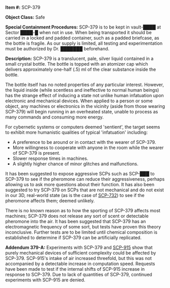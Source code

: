 **Item #:** SCP-379

**Object Class:** Safe

**Special Containment Procedures:** SCP-379 is to be kept in vault-████ at Sector ████-█ when not in use. When being transported it should be carried in a locked and padded container, such as a padded briefcase, as the bottle is fragile. As our supply is limited, all testing and experimentation must be authorized by Dr. ███████ beforehand.

**Description:** SCP-379 is a translucent, pale, silver liquid contained in a small crystal bottle. The bottle is topped with an atomizer cap which delivers approximately one-half (.5) ml of the clear substance inside the bottle.

The bottle itself has no noted properties of any particular interest. However, the liquid inside (while scentless and ineffective to normal human beings) has the strange effect of inducing a state not unlike human infatuation upon electronic and mechanical devices. When applied to a person or some object, any machines or electronics in the vicinity (aside from those wearing SCP-379) will begin running in an overheated state, unable to process as many commands and consuming more energy.

For cybernetic systems or computers deemed 'sentient', the target seems to exhibit more humanistic qualities of typical 'infatuation' including:

*   A preference to be around or in contact with the wearer of SCP-379.
*   More willingness to cooperate with anyone in the room while the wearer of SCP-379 is present.
*   Slower response times in machines.
*   A slightly higher chance of minor glitches and malfunctions.

It has been suggested to expose aggressive SCPs such as SCP-███ to SCP-379 to see if the pheromone can reduce their aggressiveness, perhaps allowing us to ask more questions about their function. It has also been suggested to try SCP-379 on SCPs that are not mechanical and do not exist in our 3D, real-world state (as is the case of [SCP-732](/scp-732)) to see if the pheromone affects them; deemed unlikely.

There is no known reason as to how the sporting of SCP-379 affects most machines; SCP-379 does not release any sort of scent or detectable pheromone into the air. It has been suggested that SCP-379 has an electromagnetic frequency of some sort, but tests have proven this theory inconclusive. Further tests are to be limited until chemical composition is established to determine if SCP-379 can be artificially replicated.

**Addendum 379-A:** Experiments with SCP-379 and [SCP-915](/scp-915) show that purely mechanical devices of sufficient complexity could be affected by SCP-379. SCP-915's intake of air increased threefold, but this was not accompanied by a detectable increase in computation speed. Requests have been made to test if the internal shifts of SCP-915 increase in response to SCP-379. Due to lack of quantities of SCP-379, continued experiments with SCP-915 are denied.